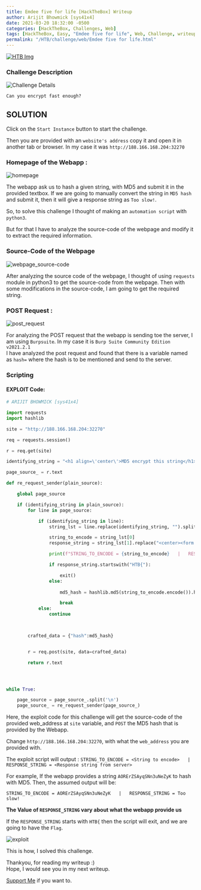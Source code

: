 ```yaml
---
title: Emdee five for life [HackTheBox] Writeup
author: Arijit Bhowmick [sys41x4]
date: 2021-03-20 18:32:00 -0500
categories: [HackTheBox, Challenges, Web]
tags: [HackTheBox, Easy, "Emdee five for life", Web, Challenge, writeup, Burp, python3, python]
permalink: "/HTB/challenge/web/Emdee five for life.html"
---
```


[![HTB Img](/assets/htb/htb-img/htb_logo.jpeg)](http://hackthebox.eu)

### Challenge Description

![Challenge Details](/assets/htb/challenge/web/emdee-five-for-life/img/challenge_desc.png)

`Can you encrypt fast enough?`

## SOLUTION

Click on the `Start Instance` button to start the challenge.

Then you are provided with an `website's address` copy it and open it in another tab or browser.
In my case it was `http://188.166.168.204:32270`

### Homepage of the Webapp :

![homepage](/assets/htb/challenge/web/emdee-five-for-life/img/homepage.png)


The webapp ask us to hash a given string, with MD5 and submit it in the provided textbox.
If we are going to manually convert the string in `MD5 hash` and submit it, then it will
give a response string as `Too slow!`.

So, to solve this challenge I thought of making an `automation script` with `python3`.

But for that I have to analyze the source-code of the webpage and modify it to extract the required information.

### Source-Code of the Webpage

![webpage_source-code](/assets/htb/challenge/web/emdee-five-for-life/img/homepage_source_code.png)

After analyzing the source code of the webpage, I thought of using `requests` module in python3 to get the source-code from the webpage. Then with some modifications in the source-code, I am going to get the required string.

### POST Request :

![post_request](/assets/htb/challenge/web/emdee-five-for-life/img/burp_data.png)

For analyzing the POST request that the webapp is sending toe the server, I am using `Burpsuite`.
In my case it is `Burp Suite Community Edition v2021.2.1`<br>
I have analyzed the post request and found that there is a variable named as `hash=` where the hash is to be mentioned and send to the server.

### Scripting

#### EXPLOIT Code:

```python
# ARIJIT BHOWMICK [sys41x4]

import requests
import hashlib

site = "http://188.166.168.204:32270"

req = requests.session()

r = req.get(site)

identifying_string = "<h1 align=\'center\'>MD5 encrypt this string</h1><h3 align=\'center\'>"

page_source_ = r.text

def re_request_sender(plain_source):

	global page_source

	if (identifying_string in plain_source):
		for line in page_source:

			if (identifying_string in line):
				string_lst = line.replace(identifying_string, "").split("</h3>")

				string_to_encode = string_lst[0]
				response_string = string_lst[1].replace("<center><form action=\"\" method=\"post\">", "").replace("<p align=\'center\'>", "").replace("</p>","")

				print(f"STRING_TO_ENCODE = {string_to_encode}   |   RESPONSE_STRING = {response_string}")

				if response_string.startswith("HTB{"):

					exit()
				else:
				
					md5_hash = hashlib.md5(string_to_encode.encode()).hexdigest()

					break
			else:
				continue

		

		crafted_data = {"hash":md5_hash}


		r = req.post(site, data=crafted_data)

		return r.text




while True:

	page_source = page_source_.split('\n')
	page_source_ = re_request_sender(page_source_)
```

Here, the exploit code for this challenge will get the source-code of the provided web_address at `site` variable, and `POST` the MD5 hash that is provided by the Webapp.

Change `http://188.166.168.204:32270`, with what the `web_address` you are provided with.

The exploit script will output :
`STRING_TO_ENCODE = <String to encode>   |   RESPONSE_STRING = <Response string from server>`

For example, If the webapp provides a string `AORErZSAyqSNn3uNeZyK` to hash with MD5.
Then, the assumed output will be:

`STRING_TO_ENCODE = AORErZSAyqSNn3uNeZyK   |   RESPONSE_STRING = Too slow!`

<b>The Value of `RESPONSE_STRING` vary about what the webapp provide us</b>

If the `RESPONSE_STRING` starts with `HTB{` then the script will exit, and we are going to have the `Flag`.

![exploit](/assets/htb/challenge/web/emdee-five-for-life/img/exploit.png)

This is how, I solved this challenge.

Thankyou, for reading my writeup :)<br>
Hope, I would see you in my next writeup.

<a href="/support/sys41x4">Support Me</a> if you want to.
